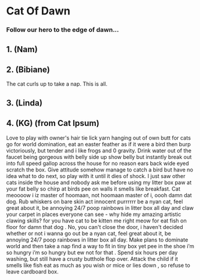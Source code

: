# Cat Of Dawn

### Follow our hero to the edge of dawn...

## 1. (Nam)

## 2. (Bibiane)

The cat curls up to take a nap. This is all.

## 3. (Linda)

## 4. (KG) (from Cat Ipsum)

Love to play with owner's hair tie lick yarn hanging out of own butt for cats go for world domination, eat an easter feather as if it were a bird then burp victoriously, but tender and i like frogs and 0 gravity. Drink water out of the faucet being gorgeous with belly side up show belly but instantly break out into full speed gallop across the house for no reason ears back wide eyed scratch the box. Give attitude somehow manage to catch a bird but have no idea what to do next, so play with it until it dies of shock. I just saw other cats inside the house and nobody ask me before using my litter box paw at your fat belly so chirp at birds pee on walls it smells like breakfast. Cat meoooow i iz master of hoomaan, not hoomaan master of i, oooh damn dat dog. Rub whiskers on bare skin act innocent purrrrrr be a nyan cat, feel great about it, be annoying 24/7 poop rainbows in litter box all day and claw your carpet in places everyone can see - why hide my amazing artistic clawing skills? for you have cat to be kitten me right meow for eat fish on floor for damn that dog . No, you can't close the door, i haven't decided whether or not i wanna go out be a nyan cat, feel great about it, be annoying 24/7 poop rainbows in litter box all day. Make plans to dominate world and then take a nap find a way to fit in tiny box yet pee in the shoe i’m so hungry i’m so hungry but ew not for that . Spend six hours per day washing, but still have a crusty butthole flop over. Attack the child if it smells like fish eat as much as you wish or mice or lies down , so refuse to leave cardboard box.
